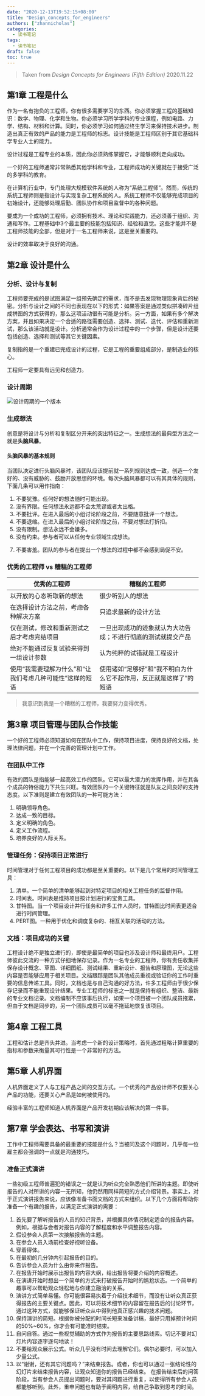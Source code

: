 ```yaml
---
date: "2020-12-13T19:52:15+08:00"
title: "Design_concepts_for_engineers"
authors: ["zhannicholas"]
categories:
  - 读书笔记
tags:
  - 读书笔记
draft: false
toc: true
---
```


> Taken from *Design Concepts for Engineers (Fifth Edition)*  2020.11.22

## 第1章 工程是什么

作为一名有抱负的工程师，你有很多需要学习的东西。你必须掌握工程的基础知识：数学、物理、化学和生物。你必须学习所学学科的专业课程，例如电路、力学、结构、材料和计算。同时，你必须学习如何通过终生学习来保持技术进步。制造出真正有效的产品的能力是工程师的标志。设计技能是工程师区别于其它基础科学专业人士的能力。

设计过程是工程专业的本质，因此你必须熟练掌握它，才能够顺利走向成功。

一个好的工程师通常非常熟悉其他学科和专业，工程师成功的关键就在于接受广泛的多学科的教育。


在计算机行业中，专门处理大规模软件系统的人称为“系统工程师”。然而，传统的系统工程师则是指设计与实现复杂工程系统的人。系统工程师不仅能够完成项目的初始设计，还能够处理后勤、团队协作和项目监督中的各种问题。

要成为一个成功的工程师，必须拥有技术、理论和实践能力，还必须善于组织、沟通和写作。工程基础中3个最主要的技能包括知识、经验和直觉。这些才能并不是工程师技能的全部，但是对于一名工程师来说，这是至关重要的。

设计的效率取决于良好的沟通。

## 第2章 设计是什么

### 分析、设计与复制
工程师要完成的是试图满足一组预先确定的需求，而不是去发现物理现象背后的秘密。分析与设计之间的不同也表现在以下的形式：如果答案是通过类似拼凑碎片组成拼图的方式获得的，那么这项活动很有可能是分析。另一方面，如果有多个解决方案，并且如果决定一个合适的路径需要创造、选择、测试、迭代、评估和重新测试，那么该活动就是设计。分析通常会作为设计过程中的一个步骤，但是设计还要包括创造、选择和测试等其它关键因素。

复制指的是一个重建已完成设计的过程，它是工程的重要组成部分，是制造业的核心。

工程师一定要具有远见和创造力。

### 设计周期

![设计周期的一个版本](/images/reading_notes/设计周期的一个版本.png)

### 生成想法

创意是将设计与分析和复制区分开来的突出特征之一。生成想法的最典型方法之一就是**头脑风暴**。

#### 头脑风暴的基本规则

当团队决定进行头脑风暴时，该团队应该提前就一系列规则达成一致，创造一个友好的、没有威胁的、鼓励开放思想的环境。每次头脑风暴都可以有其具体的规则，下面几条可以用作指南：

1. 不要犹豫。任何好的想法随时可能出现。
2. 没有界限。任何想法永远都不会太荒谬或者太出格。
3. 不要批评。在进入最后的小组讨论阶段之前，不要随意批评一个想法。
4. 不要退缩。在进入最后的小组讨论阶段之前，不要对想法打折扣。
5. 没有限制。想法永远不会嫌多。
6. 没有约束。参与者可以从任何专业领域生成想法。 

7) 不要害羞。团队的参与者在提出一个想法的过程中都不会感到局促不安。

### 优秀的工程师 vs 糟糕的工程师

| **优秀的工程师**                                         | **糟糕的工程师**                                             |
| -------------------------------------------------------- | ------------------------------------------------------------ |
| 以开放的心态听取新的想法                                 | 很少听别人的想法                                             |
| 在选择设计方法之前，考虑各种解决方案                     | 只追求最新的设计方法                                         |
| 仅在测试，修改和重新测试之后才考虑完结项目               | 一旦出现成功的迹象就认为大功告成；不进行彻底的测试就提交产品 |
| 绝对不能通过反复试验来得到一组设计参数                   | 认为纯粹的试错就是工程设计                                   |
| 使用“我需要理解为什么”和“让我们考虑几种可能性”这样的短语 | 使用诸如“足够好”和“我不明白为什么它不起作用，反正就是这样了”的短语 |

> 我意识到我是一个糟糕的工程师，我要努力变得优秀。

## 第3章 项目管理与团队合作技能

一个好的工程师必须知道如何在团队中工作，保持项目进度，保持良好的文档，处理法律问题，并在一个完善的管理计划中工作。

### 在团队中工作

有效的团队是指能够一起高效工作的团队。它可以最大潜力的发挥作用，并在其各个成员的特俗能力下共生兴旺。有效团队的一个关键特征就是队友之间良好的支持态度。以下准则是建立有效团队的一种可能方法：

1. 明确领导角色。
2. 达成一致的目标。
3. 定义明确的角色。
4. 定义工作流程。
5. 培养良好的人际关系。

### 管理任务：保持项目正常进行

时间管理对于任何工程项目的成功都是至关重要的。以下是几个常用的时间管理工具：

1. 清单。一个简单的清单能够起到对特定项目的相关工程任务的监督作用。
2. 时间表。时间表是维持项目按计划进行的宝贵工具。
3. 甘特图。当一个项目设计并行任务和许多工作人员时，甘特图比时间表更适合进行时间管理。
4. PERT图。一种用于优化和调度复杂的、相互关联的活动的方法。

### 文档：项目成功的关键

工程设计绝不是独立进行的，即使是最简单的项目也涉及设计师和最终用户。工程师彼此交流的一种方式仔细地保存记录。作为一名专业的工程师，你有责任收集并保存设计概念、草图、详细图纸、测试结果、重新设计、报告和原理图，无论这些内容是否能够应用于相关项目。文档跟踪是团队其他成员重视或验证你的工作时重要的信息传递工具。同时，文档也是与自己沟通的好方法，许多工程师由于很少保存记录而不能重现设计结果。专业工程师的标志之一就是保持有组织、整洁、最新的专业文档记录。文档编制不应该事后执行，如果一个项目被一个团队成员拖累，但由于文档是同步的，另一个团队成员可以毫不拖延地恢复该项目。


## 第4章 工程工具

工程和估计总是齐头并进。当考虑一个新的设计策略时，首先通过粗略计算重要的指标和参数来衡量其可行性是一个非常好的方法。


## 第5章 人机界面

人机界面定义了人与工程产品之间的交互方式。一个优秀的产品设计师不仅要关心产品的功能，还要关心产品是如何被使用的。

经验丰富的工程师知道人机界面是产品开发初期应该解决的第一件事。

## 第7章 学会表达、书写和演讲

工作中工程师需要具备的最重要的技能是什么？当被问及这个问题时，几乎每一位雇主都会强调的一点就是沟通技巧。

### 准备正式演讲
一些初级工程师普遍犯的错误之一就是认为听众完全熟悉他们所讲的主题。即使听报告的人对所讲的内容一无所知，他仍然用同样简短的方式介绍背景。事实上，对于正式演讲报告来说，应该像准备书面文档的方式来组织。以下几个方面将帮助你准备一个有趣的报告，以满足正式演讲的需要：

1. 首先要了解听报告的人员的知识背景，并根据具体情况制定适合的报告内容。例如，根据与会者对报告内容的了解程度和水平调整报告内容。
2. 假设参会人员第一次接触报告的主题。
3. 在参会人员入场前检查好视听设备。
4. 穿着得体。
5. 在最初的几分钟内引起报告的目的。
6. 告诉参会人员为什么由你来作报告。
7. 在报告开始时展示出报告的内容大纲，给出报告将要介绍的内容概述。
8. 在演讲开始时想出一个简单的方式来打破报告开始时的尴尬状态。一个简单的趣事可以帮助观众轻松地与你建立融洽的关系。
9. 演讲方式简单易懂。你可能很容易执着于介绍技术细节，而没有让听众真正获得报告的主要关键点。因此，可以将技术细节的内容留在报告后的讨论环节，通过这种方式，就能够保证听众从中得到他真正感兴趣的技术问题。
10. 保持演讲的简短。根据你被分配的时间长短来准备讲稿，最好只用掉预计时间的50%~60%，你才会有可能准时结束。
11. 自问自答。通过一些视觉辅助的方式作为报告的主要思路线索。切记不要对幻灯片内容逐字逐句地读！
12. 不要给观众展示公式。听众几乎没有时间去理解它们。偶尔必要时，可以加入少量公式。
13. 以“谢谢，还有其它问题吗？”来结束报告。或者，你也可以通过一张结论性的幻灯片来结束报告内容，让观众知道你的报告已经结束。
在报告结束后的问答阶段，当有参会人员提出问题时，要对其问题进行重复，以使得所有参会人员都能够听到。此外，重申问题也有助于阐明内容，给自己争取到思考的时间。